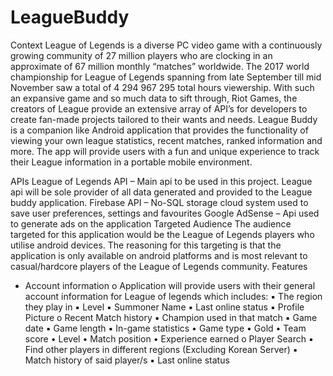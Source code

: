 # LeagueBuddy
Context
League of Legends is a diverse PC video game with a continuously growing community of 27 million
players who are clocking in an approximate of 67 million monthly “matches” worldwide. The 2017
world championship for League of Legends spanning from late September till mid November saw a
total of 4 294 967 295 total hours viewership. With such an expansive game and so much data to sift
through, Riot Games, the creators of League provide an extensive array of API’s for developers to
create fan-made projects tailored to their wants and needs.
League Buddy is a companion like Android application that provides the functionality of viewing your
own league statistics, recent matches, ranked information and more. The app will provide users with
a fun and unique experience to track their League information in a portable mobile environment.

APIs
League of Legends API – Main api to be used in this project. League api will be sole provider of all
data generated and provided to the League buddy application.
Firebase API – No-SQL storage cloud system used to save user preferences, settings and favourites
Google AdSense – Api used to generate ads on the application
Targeted Audience
The audience targeted for this application would be the League of Legends players who utilise
android devices. The reasoning for this targeting is that the application is only available on android
platforms and is most relevant to casual/hardcore players of the League of Legends community.
Features
- Account information
  o Application will provide users with their general account information for League of legends which includes:
    ▪ The region they play in
    ▪ Level
    ▪ Summoner Name
    ▪ Last online status
    ▪ Profile Picture
  o Recent Match history
    ▪ Champion used in that match
    ▪ Game date
    ▪ Game length
    ▪ In-game statistics
    • Game type
    • Gold
    • Team score
    • Level
    • Match position
    • Experience earned
  o Player Search
    ▪ Find other players in different regions (Excluding Korean Server)
    ▪ Match history of said player/s
    ▪ Last online status
    
